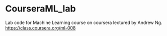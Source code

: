 # CourseraML_lab
Lab code for Machine Learning course on coursera lectured by Andrew Ng.
https://class.coursera.org/ml-008
